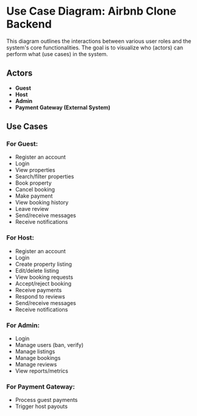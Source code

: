 # Use Case Diagram: Airbnb Clone Backend

This diagram outlines the interactions between various user roles and the system's core functionalities. The goal is to visualize who (actors) can perform what (use cases) in the system.

## Actors
- **Guest**
- **Host**
- **Admin**
- **Payment Gateway (External System)**

## Use Cases

### For Guest:
- Register an account
- Login
- View properties
- Search/filter properties
- Book property
- Cancel booking
- Make payment
- View booking history
- Leave review
- Send/receive messages
- Receive notifications

### For Host:
- Register an account
- Login
- Create property listing
- Edit/delete listing
- View booking requests
- Accept/reject booking
- Receive payments
- Respond to reviews
- Send/receive messages
- Receive notifications

### For Admin:
- Login
- Manage users (ban, verify)
- Manage listings
- Manage bookings
- Manage reviews
- View reports/metrics

### For Payment Gateway:
- Process guest payments
- Trigger host payouts